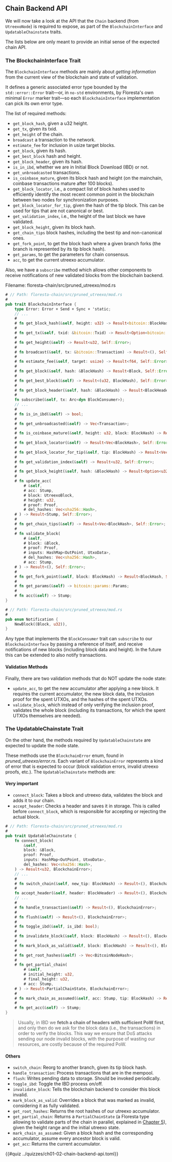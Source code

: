 ## Chain Backend API

We will now take a look at the API that the `Chain` backend (from `UtreexoNode`) is required to expose, as part of the `BlockchainInterface` and `UpdatableChainstate` traits.

The lists below are only meant to provide an initial sense of the expected chain API.

### The BlockchainInterface Trait

The `BlockchainInterface` methods are mainly about _getting information_ from the current view of the blockchain and state of validation.

It defines a generic associated error type bounded by the `std::error::Error` trait—or, in `no-std` environments, by Floresta's own minimal `Error` marker trait—so each `BlockchainInterface` implementation can pick its own error type.

The list of required methods:

- `get_block_hash`, given a u32 height.
- `get_tx`, given its txid.
- `get_height` of the chain.
- `broadcast` a transaction to the network.
- `estimate_fee` for inclusion in usize target blocks.
- `get_block`, given its hash.
- `get_best_block` hash and height.
- `get_block_header`, given its hash.
- `is_in_ibd`, whether we are in Initial Block Download (IBD) or not.
- `get_unbroadcasted` transactions.
- `is_coinbase_mature`, given its block hash and height (on the mainchain, coinbase transactions mature after 100 blocks).
- `get_block_locator`, i.e., a compact list of block hashes used to efficiently identify the most recent common point in the blockchain between two nodes for synchronization purposes.
- `get_block_locator_for_tip`, given the hash of the tip block. This can be used for tips that are not canonical or best.
- `get_validation_index`, i.e., the height of the last block we have validated.
- `get_block_height`, given its block hash.
- `get_chain_tips` block hashes, including the best tip and non-canonical ones.
- `get_fork_point`, to get the block hash where a given branch forks (the branch is represented by its tip block hash).
- `get_params`, to get the parameters for chain consensus.
- `acc`, to get the current utreexo accumulator.

Also, we have a `subscribe` method which allows other components to receive notifications of new validated blocks from the blockchain backend.

Filename: floresta-chain/src/pruned_utreexo/mod.rs

```rust
# // Path: floresta-chain/src/pruned_utreexo/mod.rs
#
pub trait BlockchainInterface {
    type Error: Error + Send + Sync + 'static;
    // ...
    #
    # fn get_block_hash(&self, height: u32) -> Result<bitcoin::BlockHash, Self::Error>;
    #
    # fn get_tx(&self, txid: &bitcoin::Txid) -> Result<Option<bitcoin::Transaction>, Self::Error>;
    #
    # fn get_height(&self) -> Result<u32, Self::Error>;
    #
    # fn broadcast(&self, tx: &bitcoin::Transaction) -> Result<(), Self::Error>;
    #
    # fn estimate_fee(&self, target: usize) -> Result<f64, Self::Error>;
    #
    # fn get_block(&self, hash: &BlockHash) -> Result<Block, Self::Error>;
    #
    # fn get_best_block(&self) -> Result<(u32, BlockHash), Self::Error>;
    #
    # fn get_block_header(&self, hash: &BlockHash) -> Result<BlockHeader, Self::Error>;
    #
    fn subscribe(&self, tx: Arc<dyn BlockConsumer>);
    // ...
    #
    # fn is_in_ibd(&self) -> bool;
    #
    # fn get_unbroadcasted(&self) -> Vec<Transaction>;
    #
    # fn is_coinbase_mature(&self, height: u32, block: BlockHash) -> Result<bool, Self::Error>;
    #
    # fn get_block_locator(&self) -> Result<Vec<BlockHash>, Self::Error>;
    #
    # fn get_block_locator_for_tip(&self, tip: BlockHash) -> Result<Vec<BlockHash>, BlockchainError>;
    #
    # fn get_validation_index(&self) -> Result<u32, Self::Error>;
    #
    # fn get_block_height(&self, hash: &BlockHash) -> Result<Option<u32>, Self::Error>;
    #
    # fn update_acc(
        # &self,
        # acc: Stump,
        # block: UtreexoBlock,
        # height: u32,
        # proof: Proof,
        # del_hashes: Vec<sha256::Hash>,
    # ) -> Result<Stump, Self::Error>;
    #
    # fn get_chain_tips(&self) -> Result<Vec<BlockHash>, Self::Error>;
    #
    # fn validate_block(
        # &self,
        # block: &Block,
        # proof: Proof,
        # inputs: HashMap<OutPoint, UtxoData>,
        # del_hashes: Vec<sha256::Hash>,
        # acc: Stump,
    # ) -> Result<(), Self::Error>;
    #
    # fn get_fork_point(&self, block: BlockHash) -> Result<BlockHash, Self::Error>;
    #
    # fn get_params(&self) -> bitcoin::params::Params;
    #
    # fn acc(&self) -> Stump;
}
```

```rust
# // Path: floresta-chain/src/pruned_utreexo/mod.rs
#
pub enum Notification {
    NewBlock((Block, u32)),
}
```

Any type that implements the `BlockConsumer` trait can `subscribe` to our `BlockchainInterface` by passing a reference of itself, and receive notifications of new blocks (including block data and height). In the future this can be extended to also notify transactions.

#### Validation Methods

Finally, there are two validation methods that do NOT update the node state:

- `update_acc`, to get the new accumulator after applying a new block. It requires the current accumulator, the new block data, the inclusion proof for the spent UTXOs, and the hashes of the spent UTXOs.
- `validate_block`, which instead of only verifying the inclusion proof, validates the whole block (including its transactions, for which the spent UTXOs themselves are needed).

### The UpdatableChainstate Trait

On the other hand, the methods required by `UpdatableChainstate` are expected to update the node state.

These methods use the `BlockchainError` enum, found in _pruned_utreexo/error.rs_. Each variant of `BlockchainError` represents a kind of error that is expected to occur (block validation errors, invalid utreexo proofs, etc.). The `UpdatableChainstate` methods are:

#### Very important
- `connect_block`: Takes a block and utreexo data, validates the block and adds it to our chain.
- `accept_header`: Checks a header and saves it in storage. This is called before `connect_block`, which is responsible for accepting or rejecting the actual block.

```rust
# // Path: floresta-chain/src/pruned_utreexo/mod.rs
#
pub trait UpdatableChainstate {
    fn connect_block(
        &self,
        block: &Block,
        proof: Proof,
        inputs: HashMap<OutPoint, UtxoData>,
        del_hashes: Vec<sha256::Hash>,
    ) -> Result<u32, BlockchainError>;
    // ...
    #
    # fn switch_chain(&self, new_tip: BlockHash) -> Result<(), BlockchainError>;
    #
    fn accept_header(&self, header: BlockHeader) -> Result<(), BlockchainError>;
    // ...
    #
    # fn handle_transaction(&self) -> Result<(), BlockchainError>;
    #
    # fn flush(&self) -> Result<(), BlockchainError>;
    #
    # fn toggle_ibd(&self, is_ibd: bool);
    #
    # fn invalidate_block(&self, block: BlockHash) -> Result<(), BlockchainError>;
    #
    # fn mark_block_as_valid(&self, block: BlockHash) -> Result<(), BlockchainError>;
    #
    # fn get_root_hashes(&self) -> Vec<BitcoinNodeHash>;
    #
    # fn get_partial_chain(
        # &self,
        # initial_height: u32,
        # final_height: u32,
        # acc: Stump,
    # ) -> Result<PartialChainState, BlockchainError>;
    #
    # fn mark_chain_as_assumed(&self, acc: Stump, tip: BlockHash) -> Result<bool, BlockchainError>;
    #
    # fn get_acc(&self) -> Stump;
}
```

> Usually, in IBD we **fetch a chain of headers with sufficient PoW first**, and only then do we ask for the block data (i.e., the transactions) in order to verify the blocks. This way we ensure that DoS attacks sending our node invalid blocks, with the purpose of wasting our resources, are costly because of the required PoW.

#### Others
- `switch_chain`: Reorg to another branch, given its tip block hash.
- `handle_transaction`: Process transactions that are in the mempool.
- `flush`: Writes pending data to storage. Should be invoked periodically.
- `toggle_ibd`: Toggle the IBD process on/off.
- `invalidate_block`: Tells the blockchain backend to consider this block invalid.
- `mark_block_as_valid`: Overrides a block that was marked as invalid, considering it as fully validated.
- `get_root_hashes`: Returns the root hashes of our utreexo accumulator.
- `get_partial_chain`: Returns a `PartialChainState` (a Floresta type allowing to validate parts of the chain in parallel, explained in [Chapter 5](ch05-00-advanced-chain-validation-methods.md)), given the height range and the initial utreexo state.
- `mark_chain_as_assumed`: Given a block hash and the corresponding accumulator, assume every ancestor block is valid.
- `get_acc`: Returns the current accumulator.

{{#quiz ../quizzes/ch01-02-chain-backend-api.toml}}
